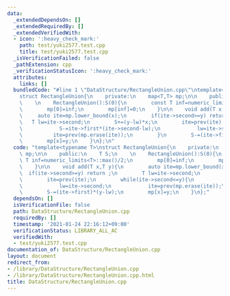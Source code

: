 ```yaml
---
data:
  _extendedDependsOn: []
  _extendedRequiredBy: []
  _extendedVerifiedWith:
  - icon: ':heavy_check_mark:'
    path: test/yuki2577.test.cpp
    title: test/yuki2577.test.cpp
  _isVerificationFailed: false
  _pathExtension: cpp
  _verificationStatusIcon: ':heavy_check_mark:'
  attributes:
    links: []
  bundledCode: "#line 1 \"DataStructure/RectangleUnion.cpp\"\ntemplate<typename T>\n\
    struct RectangleUnion{\n    private:\n    map<T,T> mp;\n\n    public:\n    T S;\n\
    \    \n    RectangleUnion():S(0){\n        const T inf=numeric_limits<T>::max()/2;\n\
    \        mp[0]=inf;\n        mp[inf]=0;\n    }\n\n    void add(T x,T y){\n   \
    \     auto ite=mp.lower_bound(x);\n        if(ite->second>=y) return ;\n     \
    \   T lw=ite->second;\n        S+=(y-lw)*x;\n        ite=prev(ite);\n        while(ite->second<=y){\n\
    \            S-=ite->first*(ite->second-lw);\n            lw=ite->second;\n  \
    \          ite=prev(mp.erase(ite));\n        }\n        S-=(ite->first)*(y-lw);\n\
    \        mp[x]=y;\n    }\n};\n"
  code: "template<typename T>\nstruct RectangleUnion{\n    private:\n    map<T,T>\
    \ mp;\n\n    public:\n    T S;\n    \n    RectangleUnion():S(0){\n        const\
    \ T inf=numeric_limits<T>::max()/2;\n        mp[0]=inf;\n        mp[inf]=0;\n\
    \    }\n\n    void add(T x,T y){\n        auto ite=mp.lower_bound(x);\n      \
    \  if(ite->second>=y) return ;\n        T lw=ite->second;\n        S+=(y-lw)*x;\n\
    \        ite=prev(ite);\n        while(ite->second<=y){\n            S-=ite->first*(ite->second-lw);\n\
    \            lw=ite->second;\n            ite=prev(mp.erase(ite));\n        }\n\
    \        S-=(ite->first)*(y-lw);\n        mp[x]=y;\n    }\n};"
  dependsOn: []
  isVerificationFile: false
  path: DataStructure/RectangleUnion.cpp
  requiredBy: []
  timestamp: '2021-01-24 22:16:12+09:00'
  verificationStatus: LIBRARY_ALL_AC
  verifiedWith:
  - test/yuki2577.test.cpp
documentation_of: DataStructure/RectangleUnion.cpp
layout: document
redirect_from:
- /library/DataStructure/RectangleUnion.cpp
- /library/DataStructure/RectangleUnion.cpp.html
title: DataStructure/RectangleUnion.cpp
---
```

